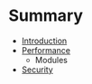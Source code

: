 # Summary

* [Introduction](README.md)
* [Performance](performancemd.md)
   * Modules
* [Security](security.md)

